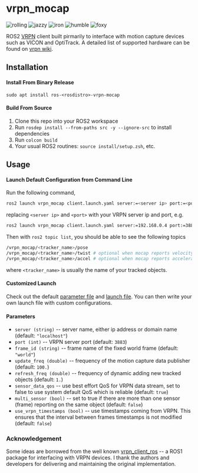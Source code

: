 # vrpn\_mocap

![rolling](https://github.com/alvinsunyixiao/vrpn_mocap/actions/workflows/rolling.yml/badge.svg)
![jazzy](https://github.com/alvinsunyixiao/vrpn_mocap/actions/workflows/jazzy.yml/badge.svg)
![iron](https://github.com/alvinsunyixiao/vrpn_mocap/actions/workflows/iron.yml/badge.svg)
![humble](https://github.com/alvinsunyixiao/vrpn_mocap/actions/workflows/humble.yml/badge.svg)
![foxy](https://github.com/alvinsunyixiao/vrpn_mocap/actions/workflows/foxy.yml/badge.svg)

ROS2 [VRPN](https://github.com/vrpn/vrpn) client built pirmarily to interface
with motion capture devices such as VICON and OptiTrack. A detailed list of
supported hardware can be found on
[vrpn wiki](https://github.com/vrpn/vrpn/wiki/Available-hardware-devices).

## Installation

#### Install From Binary Release
`sudo apt install ros-<rosdistro>-vrpn-mocap`

#### Build From Source
1. Clone this repo into your ROS2 workspace
2. Run `rosdep install --from-paths src -y --ignore-src` to install dependencies
3. Run `colcon build`
4. Your usual ROS2 routines: `source install/setup.zsh`, etc.

## Usage

#### Launch Default Configuration from Command Line
Run the following command,
```bash
ros2 launch vrpn_mocap client.launch.yaml server:=<server ip> port:=<port>
```
replacing `<server ip>` and `<port>` with your VRPN server ip and port, e.g.
```bash
ros2 launch vrpn_mocap client.launch.yaml server:=192.168.0.4 port:=3883
```
Then with `ros2 topic list`, you should be able to see the following topics
```bash
/vrpn_mocap/<tracker_name>/pose
/vrpn_mocap/<tracker_name>/twist # optional when mocap reports velocity data
/vrpn_mocap/<tracker_name>/accel # optional when mocap reports acceleration data
```
where `<tracker_name>` is usually the name of your tracked objects.

#### Customized Launch
Check out the default [parameter file](config/client.yaml) and
[launch file](launch/client.launch.yaml). You can then write your own launch
file with custom configurations.

#### Parameters
- `server (string)` -- server name, either ip address or domain name (default: `"localhost"`)
- `port (int)` -- VRPN server port (default: `3883`)
- `frame_id (string)` -- frame name of the fixed world frame (default: `"world"`)
- `update_freq (double)` -- frequency of the motion capture data publisher (default: `100.`)
- `refresh_freq (double)` -- frequency of dynamic adding new tracked objects (default: `1.`)
- `sensor_data_qos` -- use best effort QoS for VRPN data stream, set to false to use
  system default QoS which is reliable (default: `true`)
- `multi_sensor (bool)` -- set to true if there are more than one sensor (frame) reporting on
  the same object (default: `false`)
- `use_vrpn_timestamps (bool)` -- use timestamps coming from VRPN. This ensures that the interval between frames timestamps is not modified (default: `false`)

### Acknowledgement
Some ideas are borrowed from the well known
[vrpn\_client\_ros](https://github.com/ros-drivers/vrpn_client_ros) -- a ROS1
package for interfacing with VRPN devices. I thank the authors and developers
for delivering and maintaining the original implementation.
